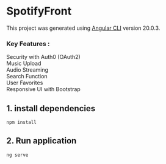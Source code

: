 # SpotifyFront

This project was generated using [Angular CLI](https://github.com/angular/angular-cli) version 20.0.3.

### Key Features : <br>
  Security with Auth0 (OAuth2) <br>
  Music Upload <br>
  Audio Streaming <br>
  Search Function <br>
  User Favorites <br>
  Responsive UI with Bootstrap <br>

## 1. install dependencies

```
npm install
```

## 2. Run application

```
ng serve
```
